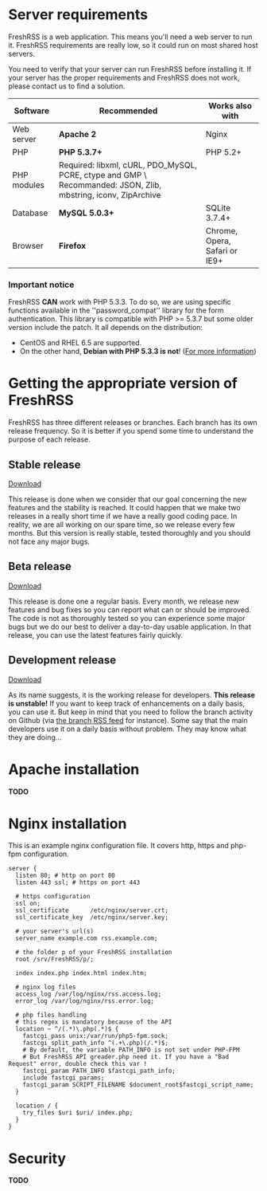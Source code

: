 # Server requirements

FreshRSS is a web application. This means you'll need a web server to run it. FreshRSS requirements are really low, so it could run on most shared host servers.

You need to verify that your server can run FreshRSS before installing it. If your server has the proper requirements and FreshRSS does not work, please contact us to find a solution.

| Software    | Recommended      | Works also with               |
| ----------- | ---------------- | ----------------------------- |
| Web server  | **Apache 2**     | Nginx                         |
| PHP         | **PHP 5.3.7+**   | PHP 5.2+                      |
| PHP modules | Required: libxml, cURL, PDO_MySQL, PCRE, ctype and GMP \\ Recommanded: JSON, Zlib, mbstring, iconv, ZipArchive | |
| Database    | **MySQL 5.0.3+** | SQLite 3.7.4+                 |
| Browser     | **Firefox**      | Chrome, Opera, Safari or IE9+ |

### Important notice

FreshRSS **CAN** work with PHP 5.3.3. To do so, we are using specific functions available in the ''password_compat'' library for the form authentication. This library is compatible with PHP >= 5.3.7 but some older version include the patch.
It all depends on the distribution:

* CentOS and RHEL 6.5 are supported.
* On the other hand, **Debian with PHP 5.3.3 is not**! ([For more information](https://github.com/ircmaxell/password_compat#requirements))

# Getting the appropriate version of FreshRSS

FreshRSS has three different releases or branches. Each branch has its own release frequency. So it is better if you spend some time to understand the purpose of each release.

## Stable release

[Download](https://github.com/FreshRSS/FreshRSS/archive/master.zip)

This release is done when we consider that our goal concerning the new features and the stability is reached. It could happen that we make two releases in a really short time if we have a really good coding pace. In reality, we are all working on our spare time, so we release every few months. But this version is really stable, tested thoroughly and you should not face any major bugs.

## Beta release

[Download](https://github.com/FreshRSS/FreshRSS/archive/beta.zip)

This release is done one a regular basis. Every month, we release new features and bug fixes so you can report what can or should be improved. The code is not as thoroughly tested so you can experience some major bugs but we do our best to deliver a day-to-day usable application. In that release, you can use the latest features fairly quickly.

## Development release

[Download](https://github.com/FreshRSS/FreshRSS/archive/dev.zip)

As its name suggests, it is the working release for developers. **This release is unstable!** If you want to keep track of enhancements on a daily basis, you can use it. But keep in mind that you need to follow the branch activity on Github (via [the branch RSS feed](https://github.com/FreshRSS/FreshRSS/commits/dev.atom) for instance). Some say that the main developers use it on a daily basis without problem. They may know what they are doing…

# Apache installation

**TODO**

# Nginx installation

This is an example nginx configuration file. It covers http, https and php-fpm configuration.

```
server {
  listen 80; # http on port 80
  listen 443 ssl; # https on port 443

  # https configuration 
  ssl on;
  ssl_certificate      /etc/nginx/server.crt;
  ssl_certificate_key  /etc/nginx/server.key;

  # your server's url(s)
  server_name example.com rss.example.com;

  # the folder p of your FreshRSS installation
  root /srv/FreshRSS/p/;

  index index.php index.html index.htm;

  # nginx log files
  access_log /var/log/nginx/rss.access.log;
  error_log /var/log/nginx/rss.error.log;

  # php files handling
  # this regex is mandatory because of the API
  location ~ ^/(.*)\.php(.*)$ {
    fastcgi_pass unix:/var/run/php5-fpm.sock;
    fastcgi_split_path_info ^(.+\.php)(/.*)$;
    # By default, the variable PATH_INFO is not set under PHP-FPM
    # But FreshRSS API greader.php need it. If you have a "Bad Request" error, double check this var !
    fastcgi_param PATH_INFO $fastcgi_path_info;
    include fastcgi_params;
    fastcgi_param SCRIPT_FILENAME $document_root$fastcgi_script_name;
  }
  
  location / {
    try_files $uri $uri/ index.php;
  }
}
```



# Security

**TODO**
